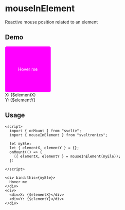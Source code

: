 # mouseInElement

Reactive mouse position related to an element

## Demo

<script>
  import { onMount } from "svelte";
  import { mouseInElement } from "sveltronics";

  let myEle;
  let { elementX, elementY } = {};
  onMount(() => {
    ({ elementX, elementY } = mouseInElement(myEle));
  })

</script>

<div
  bind:this={myEle}
  style="width: 150px; height: 150px; color: white; background: #f0f;
      cursor: pointer; display: flex; justify-content: center; align-items: center;
      border-radius: 5px;"
>
  Hover me
</div>
<div class="m-7">
  <div>X: {$elementX}</div>
  <div>Y: {$elementY}</div>
</div>

## Usage

```svelte
<script>
  import { onMount } from "svelte";
  import { mouseInElement } from "sveltronics";

  let myEle;
  let { elementX, elementY } = {};
  onMount(() => {
    ({ elementX, elementY } = mouseInElement(myEle));
  })

</script>

<div bind:this={myEle}>
  Hover me
</div>
<div>
  <div>X: {$elementX}</div>
  <div>Y: {$elementY}</div>
</div>
```